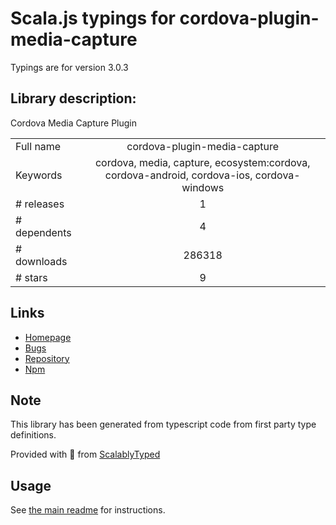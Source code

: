 
# Scala.js typings for cordova-plugin-media-capture

Typings are for version 3.0.3

## Library description:
Cordova Media Capture Plugin

|                    |                 |
| ------------------ | :-------------: |
| Full name          | cordova-plugin-media-capture |
| Keywords           | cordova, media, capture, ecosystem:cordova, cordova-android, cordova-ios, cordova-windows |
| # releases         | 1 |
| # dependents       | 4 |
| # downloads        | 286318 |
| # stars            | 9 |

## Links
- [Homepage](https://github.com/apache/cordova-plugin-media-capture#readme)
- [Bugs](https://github.com/apache/cordova-plugin-media-capture/issues)
- [Repository](https://github.com/apache/cordova-plugin-media-capture)
- [Npm](https://www.npmjs.com/package/cordova-plugin-media-capture)
    


## Note
This library has been generated from typescript code from first party type definitions.

Provided with :purple_heart: from [ScalablyTyped](https://github.com/oyvindberg/ScalablyTyped)

## Usage
See [the main readme](../../readme.md) for instructions.


